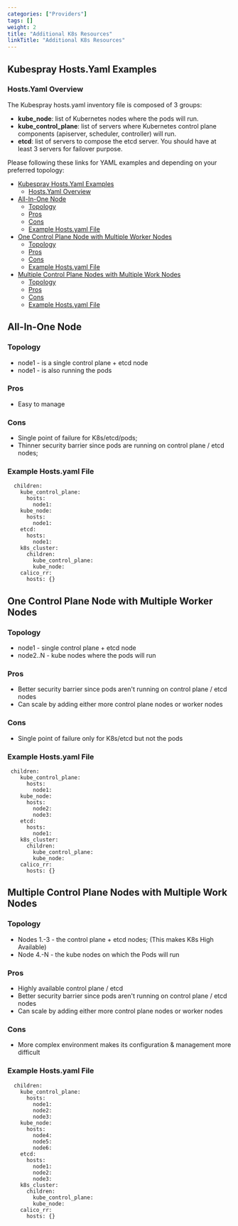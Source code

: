 ```yaml
---
categories: ["Providers"]
tags: []
weight: 2
title: "Additional K8s Resources"
linkTitle: "Additional K8s Resources"
---
```


## Kubespray Hosts.Yaml Examples

### Hosts.Yaml Overview

The Kubespray hosts.yaml inventory file is composed of 3 groups:

- **kube_node**: list of Kubernetes nodes where the pods will run.
- **kube_control_plane**: list of servers where Kubernetes control plane components (apiserver, scheduler, controller) will run.
- **etcd**: list of servers to compose the etcd server. You should have at least 3 servers for failover purpose.

Please following these links for YAML examples and depending on your preferred topology:

- [Kubespray Hosts.Yaml Examples](#kubespray-hostsyaml-examples)
  - [Hosts.Yaml Overview](#hostsyaml-overview)
- [All-In-One Node](#all-in-one-node)
  - [Topology](#topology)
  - [ Pros](#-pros)
  - [Cons](#cons)
  - [Example Hosts.yaml File](#example-hostsyaml-file)
- [One Control Plane Node with Multiple Worker Nodes](#one-control-plane-node-with-multiple-worker-nodes)
  - [Topology](#topology-1)
  - [Pros](#pros)
  - [Cons](#cons-1)
  - [Example Hosts.yaml File](#example-hostsyaml-file-1)
- [Multiple Control Plane Nodes with Multiple Work Nodes](#multiple-control-plane-nodes-with-multiple-work-nodes)
  - [Topology](#topology-2)
  - [Pros](#pros-1)
  - [Cons](#cons-2)
  - [Example Hosts.yaml File](#example-hostsyaml-file-2)

## All-In-One Node

### Topology

- node1 - is a single control plane + etcd node
- node1 - is also running the pods

### &#x20;Pros

- Easy to manage

### Cons

- Single point of failure for K8s/etcd/pods;
- Thinner security barrier since pods are running on control plane / etcd nodes;

### Example Hosts.yaml File

```
  children:
    kube_control_plane:
      hosts:
        node1:
    kube_node:
      hosts:
        node1:
    etcd:
      hosts:
        node1:
    k8s_cluster:
      children:
        kube_control_plane:
        kube_node:
    calico_rr:
      hosts: {}
```

## One Control Plane Node with Multiple Worker Nodes

### Topology

- node1 - single control plane + etcd node
- node2..N - kube nodes where the pods will run

### Pros

- Better security barrier since pods aren't running on control plane / etcd nodes
- Can scale by adding either more control plane nodes or worker nodes

### Cons

- Single point of failure only for K8s/etcd but not the pods

### Example Hosts.yaml File

```
 children:
    kube_control_plane:
      hosts:
        node1:
    kube_node:
      hosts:
        node2:
        node3:
    etcd:
      hosts:
        node1:
    k8s_cluster:
      children:
        kube_control_plane:
        kube_node:
    calico_rr:
      hosts: {}
```

## Multiple Control Plane Nodes with Multiple Work Nodes

### Topology

- Nodes 1.-3 - the control plane + etcd nodes; (This makes K8s High Available)
- Node 4.-N - the kube nodes on which the Pods will run

### Pros

- Highly available control plane / etcd
- Better security barrier since pods aren't running on control plane / etcd nodes
- Can scale by adding either more control plane nodes or worker nodes

### Cons

- More complex environment makes its configuration & management more difficult

### Example Hosts.yaml File

```
  children:
    kube_control_plane:
      hosts:
        node1:
        node2:
        node3:
    kube_node:
      hosts:
        node4:
        node5:
        node6:
    etcd:
      hosts:
        node1:
        node2:
        node3:
    k8s_cluster:
      children:
        kube_control_plane:
        kube_node:
    calico_rr:
      hosts: {}
```
